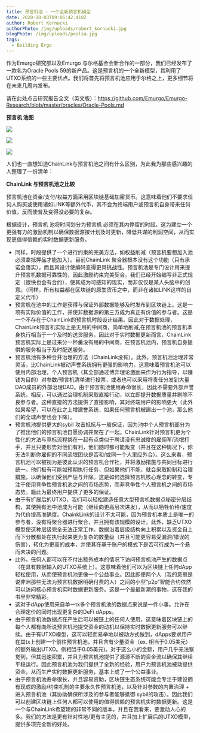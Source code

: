 ```yaml
---
title: 预言机池 - 一个全新预言机模型
date: 2020-10-03T09:06:42.410Z
author: Robert Kornacki
authorPhoto: /img/uploads/robert_kornacki.jpg
blogPhoto: /img/uploads/poolsa.jpg
tags:
  - Building Ergo
---
```

<!--StartFragment-->

作为Emurgo研究部以及Emurgo 与尔格基金会新合作的一部分，我们已经发布了一款名为Oracle Pools 59的新产品。这是预言机的一个全新模型，其利用了UTXO系统的一些主要优点。我们将首先将预言机池应用于尔格之上，更多细节将在未来几周内发布。

请在此处点击研究报告全文（英文版）：<https://github.com/Emurgo/Emurgo-Research/blob/master/oracles/Oracle-Pools.md>

**预言机 池图**

<!--EndFragment-->

![](/img/uploads/or1.jpg)

![](/img/uploads/or2.jpg)

![](/img/uploads/or3.jpg)

<!--StartFragment-->

人们也一直想知道ChainLink与预言机池之间有什么区别，为此我为那些感兴趣的人整理了一份清单：

<!--EndFragment-->

<!--StartFragment-->

**ChainLink 与预言机池之比较**

预言机池在资金/支付/权益方面采用区块链基础加密货币。这意味着他们不要求任何人购买或使用诸如LINK等额外代币，其不会为终端用户或预言机自身带来任何价值，反而使普及变得没必要的复杂。

根据设计，预言机 池将时间划分为预言机 必须在其内停留的时段。这为建立一个更强有力的激励机制以确保数据源按计划及时更新，降低共谋的利润空间，从而实现更值得信赖的实时数据更新服务。

* 同样，时段提供了一个进行约束的完美方法，如权益削减（预言机要想加入池必须拿抵押品才能加入）。目前ChainLink 聚合器根本没有这个功能（只有承诺会落实），而且其设计使编码变得更具挑战性。预言机池是专门设计用来提升预言机数据可靠性的，因此激励约束完美契合。我们已经开始编写非正式规定（很快也会有合约），使其成为可感知的现实，而非仅仅是某人头脑中的创意。（同样，所有权益都在区块链的原生货币之中，而非在诸如LINK这样的自定义代币）
* 预言机在池中的工作是获得与保证外部数据能够及时发布到区块链上。这是一项有实际价值的工作，并使非数据源的第三方成为真正有价值的参与者。这是一个不存在于ChainLink的预言机时段设计结果。因此对于数据处理，ChainLink预言机实际上是无用的中间商，简单地削减,在预言机池的预言机本身执行相当于一个及时的送货服务。因此对于实时数据更新而言，ChainLink 预言机实际上是过来分一杯羹没有用的中间商，在预言机池内，预言机自身提供的服务相当于及时配送服务。
* 预言机池有多种合并治理的方法（ChainLink没有）。此外，预言机池治理非常灵活，比ChainLink被动声誉系统拥有更强的影响力。这意味着预言机池可以使用内部治理，个人预言机（其全部通过博弈理论激励来作为行为指导，以赚钱为目的）对参数/预言机清单进行投票，或者也可以采用将责任分发到大量DAO成员的外部治理DAO。由于预言机池使用寿命很长，因此不需要外部声誉系统，相反，可以通过治理机制采取直接行动，以立即提升数据质量并剔除不良参与者。这种直接的方法提供了直接影响，其对终端用户的影响更大（此外如果希望，可以在此之上增建誉系统，如果任何预言机被踢出一个池，那么他们的全球声誉也会下降）。
* 预言机池提供更大的sybil 攻击抵抗与一般保证，因为池中个人预言机部分为了推出他们的预言机池自愿协调并聚在了一起。ChainLink针对预言机更为个性化的方法与竞标流程绑在一起有点类似于聘请没有忠诚度的雇佣军/流氓打手，并且只要形势对他们有利，他们随时都可能叛变（并且在这种情况下，你无法判断你雇佣的不同流氓团伙是否和/或同一个人里应外合）。这么来看，预言机池可以被视为是彼此认识的预言机合作社，并将激励措施与共同目标进行统一。他们极有可能如预期执行任务，但如果他们不能，就会采取抑制和治理措施，以确保他们受到严惩与开除。这是如何选择预言机核心理念的转变，专注于使用竞争性预言机池之间的市场态势，而非竞争性个人预言机之间的市场态势。籍此为最终用户提供了更多的保证。
* 由于有扩展后的UTXO，我们可以轻松建造任意大型预言机数据点秘密分层结构，其使拥有池中池成为可能（继续向更高层次进发），从而以牺牲价格/速度为代价提高准确度。ChainkLink的设计不太可能，因为预言机本质上是唯一的参与者，没有将聚合器进行聚合，并且拥有该规模的设计。此外，缺乏UTXO模型使这种层级完全无法正常工作。数据沿着层级结构向上积累以及资金自上而下分散都处在执行起来更为复杂的数量级（并且可能更容易受漏洞/错误的伤害），转化为更高的成本，并使其在基于账户的模式下是否可行成为一个悬而未决的问题。
* 此外，任何人都可以在不付出额外成本的情况下访问预言机池产生的数据点（在具有数据输入的UTXO系统上）。这意味着他们可以为区块链上任何dApp轻松使用，从而使预言机池更像一个公益事业。因此即便两个人（我的意思是说非洲那些无法为预言机数据明确付费的人）之间的小型“p2p”智能合约依然可以访问核心预言机实时数据更新服务。这是一个最最新潮的事物，这在我的书里非常精彩。
* 这对于dApp使用来自单一tx多个预言机池的数据点来说是一件小事。允许在合理定价的同时出现更复杂的DeFi dApps。
* 由于预言机池数据点在产生后可以被链上的任何人使用，这意味着区块链上的每个人都有向所说预言机池提交资金的动机以保持实时数据更新服务可以继续。由于有UTXO模型，这可以轻而易举地以被动方式做到，dApps要求用户在其tx上创建一个前往预言机池，并且含有少量资金（ex. 相当于0.05美元）的额外输出UTXO。例相当于0.05美元)。对于这么小的金额，用户几乎无法察觉到，但其迅速积累，并且为预言机池提供了源源不断的资金流以确保其继续平稳运行。因此预言机池为我们提供了全新的经验，用户为预言机池被动提供资金，从而生产实时数据更新服务，基本上成了一个公益事业。
* 由于预言机池寿命很长，并且容易资助，区块链生态系统可能会专注于建设拥有现成的激励/约束机制的主要永久性预言机池，以及针对参数的内置治理 + 进入预言机池（其协助确保所涉及的参与者能够抵御 sybil的攻击）。因此我们可以创建区块链上任何人都可以使用的值得信赖的预言机实时数据更新。这是一个与ChainLink希望建的非常不同的版本，并且在我看来，要激动人心的多。我们的方法是更有针对性地/更有主见的，并且加上扩展后的UTXO模型，提供多项完全新的好处。

<!--EndFragment-->